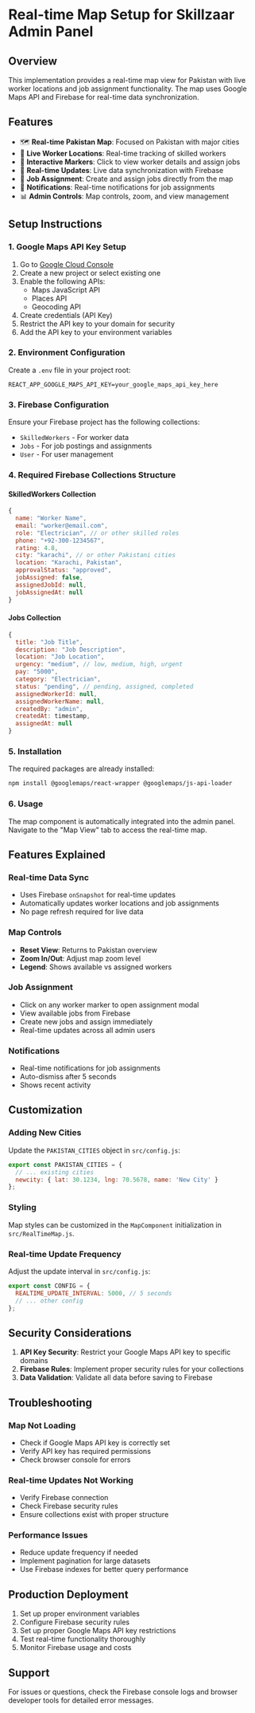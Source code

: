 # Real-time Map Setup for Skillzaar Admin Panel

## Overview
This implementation provides a real-time map view for Pakistan with live worker locations and job assignment functionality. The map uses Google Maps API and Firebase for real-time data synchronization.

## Features
- 🗺️ **Real-time Pakistan Map**: Focused on Pakistan with major cities
- 👷 **Live Worker Locations**: Real-time tracking of skilled workers
- 📍 **Interactive Markers**: Click to view worker details and assign jobs
- 🔄 **Real-time Updates**: Live data synchronization with Firebase
- 📱 **Job Assignment**: Create and assign jobs directly from the map
- 🔔 **Notifications**: Real-time notifications for job assignments
- 📊 **Admin Controls**: Map controls, zoom, and view management

## Setup Instructions

### 1. Google Maps API Key Setup
1. Go to [Google Cloud Console](https://console.cloud.google.com/)
2. Create a new project or select existing one
3. Enable the following APIs:
   - Maps JavaScript API
   - Places API
   - Geocoding API
4. Create credentials (API Key)
5. Restrict the API key to your domain for security
6. Add the API key to your environment variables

### 2. Environment Configuration
Create a `.env` file in your project root:
```env
REACT_APP_GOOGLE_MAPS_API_KEY=your_google_maps_api_key_here
```

### 3. Firebase Configuration
Ensure your Firebase project has the following collections:
- `SkilledWorkers` - For worker data
- `Jobs` - For job postings and assignments
- `User` - For user management

### 4. Required Firebase Collections Structure

#### SkilledWorkers Collection
```javascript
{
  name: "Worker Name",
  email: "worker@email.com",
  role: "Electrician", // or other skilled roles
  phone: "+92-300-1234567",
  rating: 4.8,
  city: "karachi", // or other Pakistani cities
  location: "Karachi, Pakistan",
  approvalStatus: "approved",
  jobAssigned: false,
  assignedJobId: null,
  jobAssignedAt: null
}
```

#### Jobs Collection
```javascript
{
  title: "Job Title",
  description: "Job Description",
  location: "Job Location",
  urgency: "medium", // low, medium, high, urgent
  pay: "5000",
  category: "Electrician",
  status: "pending", // pending, assigned, completed
  assignedWorkerId: null,
  assignedWorkerName: null,
  createdBy: "admin",
  createdAt: timestamp,
  assignedAt: null
}
```

### 5. Installation
The required packages are already installed:
```bash
npm install @googlemaps/react-wrapper @googlemaps/js-api-loader
```

### 6. Usage
The map component is automatically integrated into the admin panel. Navigate to the "Map View" tab to access the real-time map.

## Features Explained

### Real-time Data Sync
- Uses Firebase `onSnapshot` for real-time updates
- Automatically updates worker locations and job assignments
- No page refresh required for live data

### Map Controls
- **Reset View**: Returns to Pakistan overview
- **Zoom In/Out**: Adjust map zoom level
- **Legend**: Shows available vs assigned workers

### Job Assignment
- Click on any worker marker to open assignment modal
- View available jobs from Firebase
- Create new jobs and assign immediately
- Real-time updates across all admin users

### Notifications
- Real-time notifications for job assignments
- Auto-dismiss after 5 seconds
- Shows recent activity

## Customization

### Adding New Cities
Update the `PAKISTAN_CITIES` object in `src/config.js`:
```javascript
export const PAKISTAN_CITIES = {
  // ... existing cities
  newcity: { lat: 30.1234, lng: 70.5678, name: 'New City' }
};
```

### Styling
Map styles can be customized in the `MapComponent` initialization in `src/RealTimeMap.js`.

### Real-time Update Frequency
Adjust the update interval in `src/config.js`:
```javascript
export const CONFIG = {
  REALTIME_UPDATE_INTERVAL: 5000, // 5 seconds
  // ... other config
};
```

## Security Considerations

1. **API Key Security**: Restrict your Google Maps API key to specific domains
2. **Firebase Rules**: Implement proper security rules for your collections
3. **Data Validation**: Validate all data before saving to Firebase

## Troubleshooting

### Map Not Loading
- Check if Google Maps API key is correctly set
- Verify API key has required permissions
- Check browser console for errors

### Real-time Updates Not Working
- Verify Firebase connection
- Check Firebase security rules
- Ensure collections exist with proper structure

### Performance Issues
- Reduce update frequency if needed
- Implement pagination for large datasets
- Use Firebase indexes for better query performance

## Production Deployment

1. Set up proper environment variables
2. Configure Firebase security rules
3. Set up proper Google Maps API key restrictions
4. Test real-time functionality thoroughly
5. Monitor Firebase usage and costs

## Support
For issues or questions, check the Firebase console logs and browser developer tools for detailed error messages.
